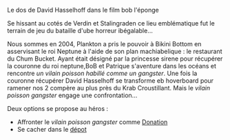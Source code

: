 Le dos de David Hasselhoff dans le film bob l'éponge

Se hissant au cotés de Verdin et Stalingraden ce lieu emblématique fut le terrain de jeu du bataille d'ube horreur ibégalable...

Nous sommes en 2004, Plankton a pris le pouvoir à Bikini Bottom en asservisant le roi Neptune à l'aide de son plan machiabelique : le restaurant du Chum Bucket.
Ayant était désigné par la princesse sirene pour récupérer la couronne du roi neptune,BoB et Patrique s'aventure dans les océans et rencontre *un vilain poisson habillé comme un gangster*. Une fois la couronne récupérer David Hasselhoff se transforme eb hoverboard pour ramener nos 2 compère au plus près du Krab Croustillant. Mais le *vilain poisson gangster* engage une confrontation...

Deux options se propose au héros : 
- Affronter le *vilain poisson gangster* comme [Donation](https://github.com/Dr-BoBy/TP2Git/blob/main/donat.md)
- Se cacher dans le [dépot](https://github.com/Dr-BoBy/TP2Git/blob/main/ledép.md)


